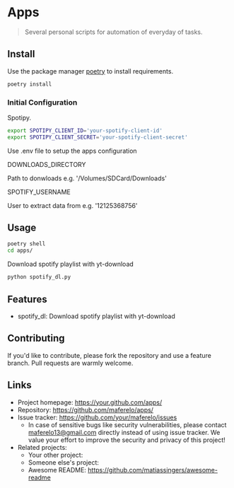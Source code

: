 # Apps

> Several personal scripts for automation of everyday of tasks.

## Install

Use the package manager [poetry](https://python-poetry.org/) to install requirements.

```bash
poetry install
```

### Initial Configuration

Spotipy.

```bash
export SPOTIPY_CLIENT_ID='your-spotify-client-id'
export SPOTIPY_CLIENT_SECRET='your-spotify-client-secret'
```

Use .env file to setup the apps configuration

DOWNLOADS_DIRECTORY

Path to donwloads e.g. '/Volumes/SDCard/Downloads'

SPOTIFY_USERNAME

User to extract data from e.g. '12125368756'

## Usage

```bash
poetry shell
cd apps/
```

Download spotify playlist with yt-download

```bash
python spotify_dl.py
```

## Features

- spotify_dl: Download spotify playlist with yt-download

## Contributing

If you'd like to contribute, please fork the repository and use a feature
branch. Pull requests are warmly welcome.

## Links

- Project homepage: https://your.github.com/apps/
- Repository: https://github.com/maferelo/apps/
- Issue tracker: https://github.com/your/maferelo/issues
  - In case of sensitive bugs like security vulnerabilities, please contact
    maferelo13@gmail.com directly instead of using issue tracker. We value your effort
    to improve the security and privacy of this project!
- Related projects:
  - Your other project:
  - Someone else's project:
  - Awesome README: https://github.com/matiassingers/awesome-readme
